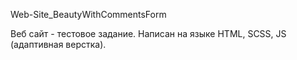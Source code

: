 Web-Site_BeautyWithCommentsForm

Веб сайт - тестовое задание. 
Написан на языке HTML, SCSS, JS (адаптивная верстка). 